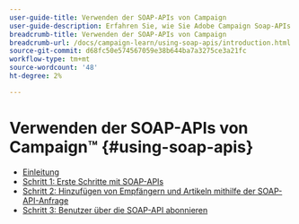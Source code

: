 ```yaml
---
user-guide-title: Verwenden der SOAP-APIs von Campaign
user-guide-description: Erfahren Sie, wie Sie Adobe Campaign Soap-APIs verwenden und einen erweiterten Versand-Workflow erstellen.
breadcrumb-title: Verwenden der SOAP-APIs von Campaign
breadcrumb-url: /docs/campaign-learn/using-soap-apis/introduction.html
source-git-commit: d68fc50e574567059e38b644ba7a3275ce3a21fc
workflow-type: tm+mt
source-wordcount: '48'
ht-degree: 2%

---
```



# Verwenden der SOAP-APIs von Campaign™ {#using-soap-apis}

+ [Einleitung](/help/tutorial-using-soap-apis/introduction.md)
+ [Schritt 1: Erste Schritte mit SOAP-APIs](/help/tutorial-using-soap-apis/get-started-with-soap-apis.md)
+ [Schritt 2: Hinzufügen von Empfängern und Artikeln mithilfe der SOAP-API-Anfrage](/help/tutorial-using-soap-apis/add-recipients-and-articles-using-using-soap-api-requests.md)
+ [Schritt 3: Benutzer über die SOAP-API abonnieren](/help/tutorial-using-soap-apis/subscribe-users-via-soap-api.md)